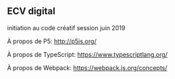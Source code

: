 ECV digital
--
initiation au code créatif session juin 2019

À propos de P5: http://p5js.org/

À propos de TypeScript: https://www.typescriptlang.org/

À propos de Webpack: https://webpack.js.org/concepts/

